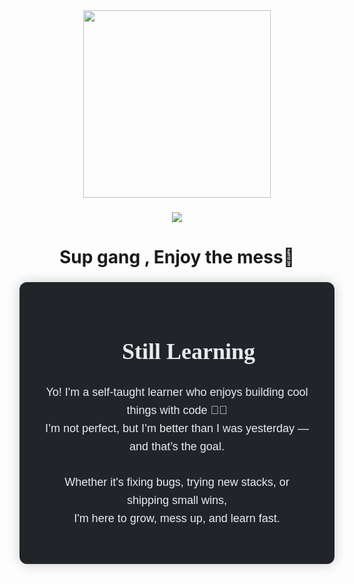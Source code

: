 <div align="center">
    <img src= "https://media3.giphy.com/media/v1.Y2lkPTc5MGI3NjExZGU1djdqM256bXdybXoxZ3NuZnl6cmRxeXJhYnl0a3JodndicWIxcSZlcD12MV9pbnRlcm5hbF9naWZfYnlfaWQmY3Q9Zw/ul1omlrGG6kpO/giphy.gif"  height="300" />
</div>

###

<div align="center">
    <img src="https://profile-counter.glitch.me/Pulipull/count.svg" />
</div>

###
<div align="center">
<h1> Sup gang , Enjoy the mess👊 </h1>
</div>

###

<section style="
  font-family: 'Poppins', sans-serif;
  color: rgb(233, 236, 239);
  background-color: #212529;
  padding: 40px;
  max-width: 700px;
  margin: auto;
  text-align: center;
  border-radius: 12px;
  box-shadow: 0 0 20px rgba(0,0,0,0.2);
">
  <h2 style="font-size: 36px; font-family: 'Bungee', cursive;">
    🚧 Still Learning
  </h2>
  <p style="font-size: 18px; line-height: 1.6; margin-top: 20px;">
    Yo! I'm a self-taught learner who enjoys building cool things with code 👨‍💻<br>
    I’m not perfect, but I’m better than I was yesterday — and that’s the goal.<br><br>
    Whether it's fixing bugs, trying new stacks, or shipping small wins,<br>
    I'm here to grow, mess up, and learn fast.  
  </p>
</section>



